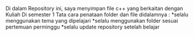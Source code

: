 Di dalam Repository ini, saya menyimpan file c++ yang berkaitan dengan Kuliah Di semester 1
Tata cara penataan folder dan file didalamnya : 
*selalu menggunakan tema yang dipelajari
*selalu menggunakan folder sesuai pertemuan perminggu
*selalu update repository setelah belajar
